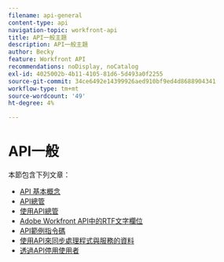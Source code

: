 ```yaml
---
filename: api-general
content-type: api
navigation-topic: workfront-api
title: API一般主題
description: API一般主題
author: Becky
feature: Workfront API
recommendations: noDisplay, noCatalog
exl-id: 4025002b-4b11-4105-81d6-5d493a0f2255
source-git-commit: 34ce6492e14399926aed910bf9ed4d8688904341
workflow-type: tm+mt
source-wordcount: '49'
ht-degree: 4%

---
```



# API一般

本節包含下列文章：

* [API 基本概念](../../wf-api/general/api-basics.md)
* [API總管](../../wf-api/general/api-explorer.md)
* [使用API總管](../../wf-api/general/using-api-explorer.md)
* [Adobe Workfront API中的RTF文字欄位](../../wf-api/general/rich-text-field-api.md)
* [API範例指令碼](../../wf-api/general/api-example-scripts.md)
* [使用API來同步處理程式與服務的資料](../../wf-api/general/api-sync-data.md)
* [透過API停用使用者](../../wf-api/general/deactivate-user-api.md)
<!--
* [Projects API](../../wf-api/general/projects-api.md)
-->
